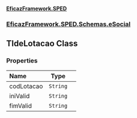 #### [EficazFramework.SPED](EficazFrameworkSPED.md 'EficazFramework SPED')
### [EficazFramework.SPED.Schemas.eSocial](EficazFramework.SPED.Schemas.eSocial.md 'EficazFramework.SPED.Schemas.eSocial')

## TIdeLotacao Class
### Properties

| Name | Type | |
| :--- | :---: | :--- |
| codLotacao | `String` |  |
| iniValid | `String` |  |
| fimValid | `String` |  |
